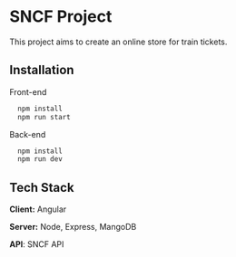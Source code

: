 
# SNCF Project

This project aims to create an online store for train tickets.


## Installation

Front-end

```bash
  npm install 
  npm run start
```
Back-end

```bash
  npm install 
  npm run dev
```


## Tech Stack

**Client:** Angular

**Server:** Node, Express, MangoDB

**API**: SNCF API 


